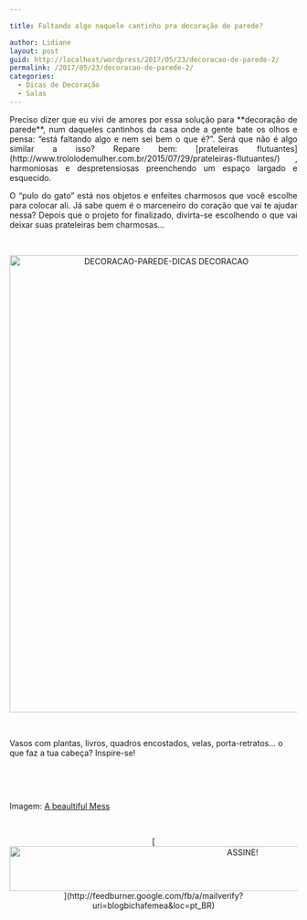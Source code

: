 ```yaml
---

title: Faltando algo naquele cantinho pra decoração de parede?

author: Lidiane
layout: post
guid: http://localhost/wordpress/2017/05/23/decoracao-de-parede-2/
permalink: /2017/05/23/decoracao-de-parede-2/
categories:
  - Dicas de Decoração
  - Salas
---
```

<p align="justify">
  Preciso dizer que eu vivi de amores por essa solução para **decoração de parede**, num daqueles cantinhos da casa onde a gente bate os olhos e pensa: “está faltando algo e nem sei bem o que é?”. Será que não é algo similar a isso? Repare bem: [prateleiras flutuantes](http://www.trololodemulher.com.br/2015/07/29/prateleiras-flutuantes/) , harmoniosas e despretensiosas preenchendo um espaço largado e esquecido.
</p>

<p align="justify">
  O “pulo do gato” está nos objetos e enfeites charmosos que você escolhe para colocar ali. Já sabe quem é o marceneiro do coração que vai te ajudar nessa? Depois que o projeto for finalizado, divirta-se escolhendo o que vai deixar suas prateleiras bem charmosas…
</p>

&nbsp;

<p align="center">
  <a href="http://www.decoracaodacasa.com/blog/wp-content/uploads/2015/05/DECORACAO-PAREDE-DICAS-DECORACAO.jpg"><img class="alignnone size-full wp-image-2515" src="http://www.decoracaodacasa.com/blog/wp-content/uploads/2015/05/DECORACAO-PAREDE-DICAS-DECORACAO.jpg" alt="DECORACAO-PAREDE-DICAS DECORACAO" width="533" height="800" /></a>
</p>

&nbsp;

Vasos com plantas, livros, quadros encostados, velas, porta-retratos… o que faz a tua cabeça? Inspire-se!

&nbsp;

&nbsp;

Imagem: [A beaultiful Mess](http://www.abeautifulmess.com/) 

&nbsp;

<p align="center">
  [<img class="alignnone size-full wp-image-10439" src="http://www.trololodemulher.com.br/blog/wp-content/uploads/2014/09/ASSINE.png" alt="ASSINE!" width="800" height="78" />](http://feedburner.google.com/fb/a/mailverify?uri=blogbichafemea&loc=pt_BR) 
</p>